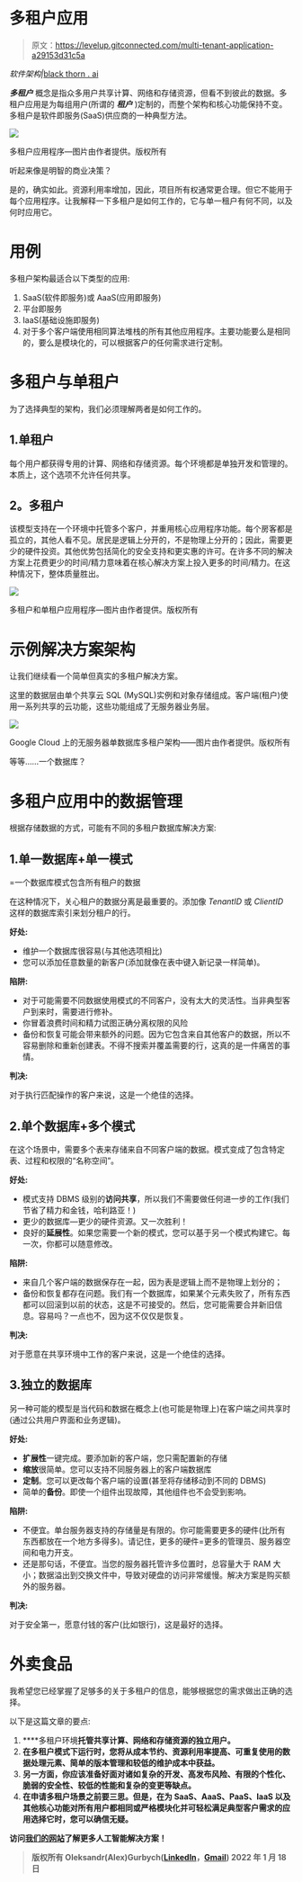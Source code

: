 # 多租户应用

> 原文：<https://levelup.gitconnected.com/multi-tenant-application-a29153d31c5a>

*软件架构|*[black thorn . ai](https://blackthorn.ai/)

***多租户*** 概念是指众多用户共享计算、网络和存储资源，但看不到彼此的数据。多租户应用是为每组用户(所谓的 ***租户*** )定制的，而整个架构和核心功能保持不变。多租户是软件即服务(SaaS)供应商的一种典型方法。

![](img/3a364af1fa639e4d695771ad4c294e6d.png)

多租户应用程序—图片由作者提供。版权所有

听起来像是明智的商业决策？

是的，确实如此。资源利用率增加，因此，项目所有权通常更合理。但它不能用于每个应用程序。让我解释一下多租户是如何工作的，它与单一租户有何不同，以及何时应用它。

# 用例

多租户架构最适合以下类型的应用:

1.  SaaS(软件即服务)或 AaaS(应用即服务)
2.  平台即服务
3.  IaaS(基础设施即服务)
4.  对于多个客户端使用相同算法堆栈的所有其他应用程序。主要功能要么是相同的，要么是模块化的，可以根据客户的任何需求进行定制。

# 多租户与单租户

为了选择典型的架构，我们必须理解两者是如何工作的。

## 1.单租户

每个用户都获得专用的计算、网络和存储资源。每个环境都是单独开发和管理的。本质上，这个选项不允许任何共享。

## **2。多租户**

该模型支持在一个环境中托管多个客户，并重用核心应用程序功能。每个房客都是孤立的，其他人看不见。居民是逻辑上分开的，不是物理上分开的；因此，需要更少的硬件投资。其他优势包括简化的安全支持和更实惠的许可。在许多不同的解决方案上花费更少的时间/精力意味着在核心解决方案上投入更多的时间/精力。在这种情况下，整体质量胜出。

![](img/bbbc2bc2241eaf14b8ad69ac1d6090ac.png)

多租户和单租户应用程序—图片由作者提供。版权所有

# 示例解决方案架构

让我们继续看一个简单但真实的多租户解决方案。

这里的数据层由单个共享云 SQL (MySQL)实例和对象存储组成。客户端(租户)使用一系列共享的云功能，这些功能组成了无服务器业务层。

![](img/62fd5ffa34ba283bef21d19738ab1bb3.png)

Google Cloud 上的无服务器单数据库多租户架构——图片由作者提供。版权所有

等等……一个数据库？

# **多租户应用中的数据管理**

根据存储数据的方式，可能有不同的多租户数据库解决方案:

## 1.单一数据库+单一模式

=一个数据库模式包含所有租户的数据

在这种情况下，关心租户的数据分离是最重要的。添加像 *TenantID* 或 *ClientID* 这样的数据库索引来划分租户的行。

**好处:**

*   维护一个数据库很容易(与其他选项相比)
*   您可以添加任意数量的新客户(添加就像在表中键入新记录一样简单)。

**陷阱:**

*   对于可能需要不同数据使用模式的不同客户，没有太大的灵活性。当非典型客户到来时，需要进行修补。
*   你冒着浪费时间和精力试图正确分离权限的风险
*   备份和恢复可能会带来额外的问题。因为它包含来自其他客户的数据，所以不容易删除和重新创建表。不得不搜索并覆盖需要的行，这真的是一件痛苦的事情。

**判决:**

对于执行匹配操作的客户来说，这是一个绝佳的选择。

## 2.单个数据库+多个模式

在这个场景中，需要多个表来存储来自不同客户端的数据。模式变成了包含特定表、过程和权限的“名称空间”。

**好处:**

*   模式支持 DBMS 级别的**访问共享**，所以我们不需要做任何进一步的工作(我们节省了精力和金钱，哈利路亚！)
*   更少的数据库—更少的硬件资源。又一次胜利！
*   良好的**延展性**。如果您需要一个新的模式，您可以基于另一个模式构建它。每一次，你都可以随意修改。

**陷阱:**

*   来自几个客户端的数据保存在一起，因为表是逻辑上而不是物理上划分的；
*   备份和恢复都存在问题。我们有一个数据库，如果某个元素失败了，所有东西都可以回滚到以前的状态，这是不可接受的。然后，您可能需要合并新旧信息。容易吗？一点也不，因为这不仅仅是恢复。

**判决:**

对于愿意在共享环境中工作的客户来说，这是一个绝佳的选择。

## 3.独立的数据库

另一种可能的模型是当代码和数据在概念上(也可能是物理上)在客户端之间共享时(通过公共用户界面和业务逻辑)。

**好处:**

*   **扩展性**一键完成。要添加新的客户端，您只需配置新的存储
*   **缩放**很简单。您可以支持不同服务器上的客户端数据库
*   **定制**。您可以更改每个客户端的设置(甚至将存储移动到不同的 DBMS)
*   简单的**备份**。即使一个组件出现故障，其他组件也不会受到影响。

**陷阱:**

*   不便宜。单台服务器支持的存储量是有限的。你可能需要更多的硬件(比所有东西都放在一个地方多得多)。请记住，更多的硬件=更多的管理员、服务器空间和电力开支。
*   还是那句话，不便宜。当您的服务器托管许多位置时，总容量大于 RAM 大小；数据溢出到交换文件中，导致对硬盘的访问非常缓慢。解决方案是购买额外的服务器。

**判决:**

对于安全第一，愿意付钱的客户(比如银行)，这是最好的选择。

# 外卖食品

我希望您已经掌握了足够多的关于多租户的信息，能够根据您的需求做出正确的选择。

以下是这篇文章的要点:

1.  ****多租户环境**托管共享计算、网络和存储资源的独立用户。**
2.  **在多租户模式下运行时，您将从成本节约、资源利用率提高、可重复使用的数据处理元素、简单的版本管理和较低的维护成本中获益。**
3.  **另一方面，你应该准备好面对诸如复杂的开发、高发布风险、有限的个性化、脆弱的安全性、较低的性能和复杂的变更等缺点。**
4.  **在申请多租户场景之前要三思。但是，在为 **SaaS、AaaS、PaaS、IaaS** 以及其他核心功能对所有用户都相同或严格模块化并可轻松满足典型客户需求的应用选择它时，您可以确信无疑。**

**访问[我们的网站](https://blackthorn.ai/)了解更多人工智能解决方案！**

> **版权所有
> Oleksandr(Alex)Gurbych([LinkedIn](https://www.linkedin.com/in/ogurbych/)，[Gmail](mailto:gurbycholeksandr@gmail.com))
> 2022 年 1 月 18 日**